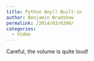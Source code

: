 ```yaml
---
title: Python Any() Built-in
author: Benjamin Bradshaw
permalink: /2014/03/6390/
categories:
  - Video
---
```

Careful, the volume is quite loud!
